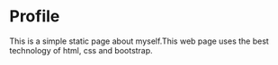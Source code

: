 # Profile
This is a simple static page about myself.This web page uses the best technology of html, css and bootstrap.
